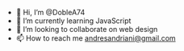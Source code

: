 - 👋 Hi, I’m @DobleA74
- 🌱 I’m currently learning JavaScript
- 💞️ I’m looking to collaborate on web design
- 📫 How to reach me andresandriani@gmail.com

<!---
DobleA74/DobleA74 is a ✨ special ✨ repository because its `README.md` (this file) appears on your GitHub profile.
You can click the Preview link to take a look at your changes.
--->
